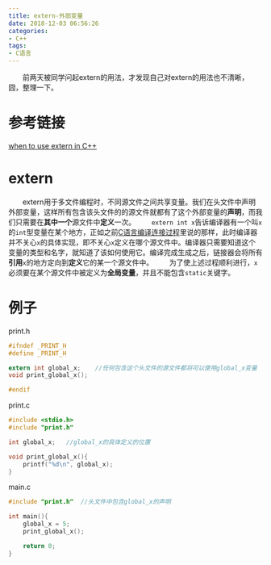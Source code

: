 ```yaml
---
title: extern-外部变量
date: 2018-12-03 06:56:26
categories:
- C++
tags:
- C语言
---
```

　　前两天被同学问起extern的用法，才发现自己对extern的用法也不清晰，囧，整理一下。
<!--more-->
# 参考链接
[when to use extern in C++](https://stackoverflow.com/questions/10422034/when-to-use-extern-in-c)

# extern
　　extern用于多文件编程时，不同源文件之间共享变量。我们在头文件中声明外部变量，这样所有包含该头文件的的源文件就都有了这个外部变量的**声明**，而我们只需要在**其中一个**源文件中**定义**一次。
　　``extern int x``告诉编译器有一个叫``x``的``int``型变量在某个地方，正如之前[C语言编译连接过程](https://ain-crad.github.io/2018/12/02/C%E8%AF%AD%E8%A8%80%E7%BC%96%E8%AF%91%E8%BF%9E%E6%8E%A5%E8%BF%87%E7%A8%8B%E4%BB%A5%E5%8F%8A-h%E5%92%8C-c%E6%96%87%E4%BB%B6%E8%A7%A3%E6%9E%90/)里说的那样，此时编译器并不关心``x``的具体实现，即不关心``x``定义在哪个源文件中。编译器只需要知道这个变量的类型和名字，就知道了该如何使用它。编译完成生成之后，链接器会将所有**引用**``x``的地方定向到**定义**它的某一个源文件中。
　　为了使上述过程顺利进行，``x``必须要在某个源文件中被定义为**全局变量**，并且不能包含``static``关键字。

# 例子
print.h
```C
#ifndef _PRINT_H
#define _PRINT_H

extern int global_x;    //任何包含这个头文件的源文件都将可以使用global_x变量
void print_global_x();

#endif

```

print.c
```C
#include <stdio.h>
#include "print.h"

int global_x;   //global_x的具体定义的位置

void print_global_x(){
    printf("%d\n", global_x);
}
```

main.c
```C
#include "print.h"  //头文件中包含global_x的声明

int main(){
    global_x = 5;
    print_global_x();

    return 0;
}
```